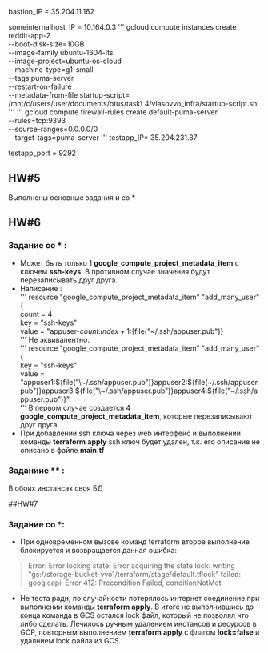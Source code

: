 bastion_IP = 35.204.11.162

someinternalhost_IP = 10.164.0.3
'''
gcloud compute instances create reddit-app-2 \
  --boot-disk-size=10GB \
  --image-family ubuntu-1604-lts \
  --image-project=ubuntu-os-cloud \
  --machine-type=g1-small \
  --tags puma-server \
  --restart-on-failure \
  --metadata-from-file startup-script= /mnt/c/users/user/documents/otus/task\ 4/vlasovvo_infra/startup-script.sh
'''
'''
gcloud compute firewall-rules create default-puma-server\
 --rules=tcp:9393 \
 --source-ranges=0.0.0.0/0 \
 --target-tags=puma-server
'''
testapp_IP= 35.204.231.87

testapp_port = 9292

## HW#5

Выполнены основные задания и со *

## HW#6

### Задание со * :

 - Может быть только 1 **google_compute_project_metadata_item** c ключем **ssh-keys**. В противном случае значения будут перезаписывать друг друга.
 - Написание :\
 '''
   resource "google_compute_project_metadata_item" "add_many_user" {\
   count = 4\
   key = "ssh-keys"\
   value = "appuser-${count.index + 1}:${file("\~/.ssh/appuser.pub")}\
 '''
  Не эквивалентно:\
  '''
   resource "google_compute_project_metadata_item" "add_many_user" {\
   key = "ssh-keys"\
   value = "appuser1:${file("\~/.ssh/appuser.pub")}appuser2:${file(\~/.ssh/appuser.pub")}appuser3:${file("\~/.ssh/appuser.pub")}appuser4:${file("\~/.ssh/appuser.pub")}"\
   '''
  В первом случае создается 4 **google_compute_project_metadata_item**, которые перезаписывают друг друга.
 - При добавлении ssh ключа через web интерфейс и выполнении команды **terraform** **apply** ssh ключ будет удален, т.к. его описание не описано в файле **main.tf**
### Заданиие ** :
 В обоих инстансах своя БД

##HW#7

### Задание со *:

 - При одновременном вызове команд terraform второе выполнение блокируется и возвращается данная ошибка:

 >Error: Error locking state: Error acquiring the state lock: writing "gs://storage-bucket-vvo1/terraform/stage/default.tflock" failed: googleapi: Error 412: Precondition Failed, conditionNotMet
 - Не теста ради, по случайности потерялось интернет соединение при выполнении команды **terraform** **apply**. В итоге не выполнившись до конца команда в GCS остался lock файл, который не позволял что либо сделать. Лечилось ручным удалением инстансов и ресурсов в GCP, повторным выполнением **terraform** **apply** c флагом **lock=false** и удалнием lock файла из GCS. 
 